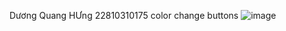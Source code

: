 Dương Quang HƯng 22810310175
color change buttons
![image](https://github.com/user-attachments/assets/ca1cb244-b684-440c-b682-9ce7571945e5)

